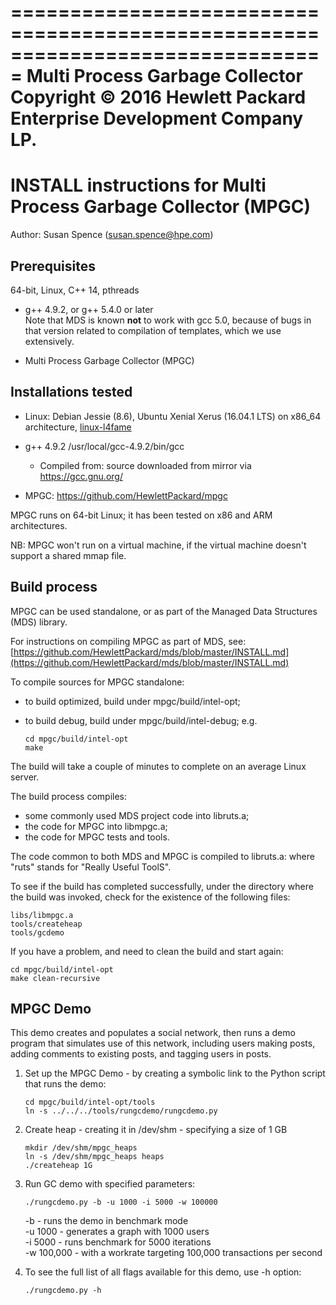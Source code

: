 ===============================================================================
      Multi Process Garbage Collector
      Copyright © 2016 Hewlett Packard Enterprise Development Company LP.
===============================================================================

# INSTALL instructions for Multi Process Garbage Collector (MPGC)

Author: Susan Spence (susan.spence@hpe.com)

## Prerequisites

64-bit, Linux, C++ 14, pthreads

- g++ 4.9.2, or g++ 5.4.0 or later    
  Note that MDS is known **not** to work with gcc 5.0, because of bugs 
  in that version related to compilation of templates, which we use extensively.

- Multi Process Garbage Collector (MPGC)

## Installations tested

* Linux: Debian Jessie (8.6), 
Ubuntu Xenial Xerus (16.04.1 LTS) on x86_64 architecture, 
[linux-l4fame](https://github.com/FabricAttachedMemory/linux-l4fame)

* g++ 4.9.2 /usr/local/gcc-4.9.2/bin/gcc

    * Compiled from: source downloaded from mirror via https://gcc.gnu.org/

* MPGC: https://github.com/HewlettPackard/mpgc

MPGC runs on 64-bit Linux; it has been tested on x86 and ARM architectures.

NB: MPGC won't run on a virtual machine, 
if the virtual machine doesn't support a shared mmap file.


## Build process

MPGC can be used standalone, or as part of the Managed Data Structures (MDS) library.  

For instructions on compiling MPGC as part of MDS, see:  
    [https://github.com/HewlettPackard/mds/blob/master/INSTALL.md](https://github.com/HewlettPackard/mds/blob/master/INSTALL.md)

To compile sources for MPGC standalone:
- to build optimized, build under mpgc/build/intel-opt; 
- to build debug, build under mpgc/build/intel-debug; e.g.

    ```
    cd mpgc/build/intel-opt    
    make
    ```

The build will take a couple of minutes to complete on an average Linux server.
    
The build process compiles:
- some commonly used MDS project code into libruts.a;
- the code for MPGC into libmpgc.a; 
- the code for MPGC tests and tools.

The code common to both MDS and MPGC is compiled to libruts.a:
where "ruts" stands for "Really Useful ToolS".

To see if the build has completed successfully, 
under the directory where the build was invoked, 
check for the existence of the following files: 

    libs/libmpgc.a    
    tools/createheap
    tools/gcdemo

If you have a problem, and need to clean the build and start again:    

    cd mpgc/build/intel-opt
    make clean-recursive


## MPGC Demo  

This demo creates and populates a social network, 
then runs a demo program that simulates use of this network, 
including users making posts, adding comments to existing posts, 
and tagging users in posts. 

1. Set up the MPGC Demo - by creating a symbolic link 
to the Python script that runs the demo:

    ```
    cd mpgc/build/intel-opt/tools    
    ln -s ../../../tools/rungcdemo/rungcdemo.py
    ```

2. Create heap - creating it in /dev/shm - specifying a size of 1 GB

    ```
    mkdir /dev/shm/mpgc_heaps    
    ln -s /dev/shm/mpgc_heaps heaps    
    ./createheap 1G
    ```

3. Run GC demo with specified parameters: 

    ```
    ./rungcdemo.py -b -u 1000 -i 5000 -w 100000    
    ```

    -b - runs the demo in benchmark mode    
    -u 1000 - generates a graph with 1000 users     
    -i 5000 - runs benchmark for 5000 iterations    
    -w 100,000 - with a workrate targeting 100,000 transactions per second    


4. To see the full list of all flags available for this demo, use -h option: 

    ```
    ./rungcdemo.py -h 
    ```



